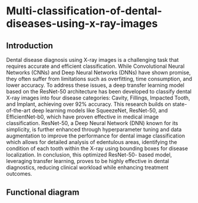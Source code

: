 # Multi-classification-of-dental-diseases-using-x-ray-images
## Introduction
Dental disease diagnosis using X-ray images is a challenging task that requires
accurate and efficient classification. While Convolutional Neural Networks (CNNs)
and Deep Neural Networks (DNNs) have shown promise, they often suffer from
limitations such as overfitting, time consumption, and lower accuracy. To address
these issues, a deep transfer learning model based on the ResNet-50 architecture has
been developed to classify dental X-ray images into four disease categories: Cavity,
Fillings, Impacted Tooth, and Implant, achieving over 92% accuracy. This research
builds on state-of-the-art deep learning models like SqueezeNet, ResNet-50, and
EfficientNet-b0, which have proven effective in medical image classification. 
ResNet-50, a Deep Neural Network (DNN) known for its simplicity, is further
enhanced through hyperparameter tuning and data augmentation to improve the
performance for dental image classification which allows for detailed analysis of
edentulous areas, identifying the condition of each tooth within the X-ray using
bounding boxes for disease localization. In conclusion, this optimized ResNet-50-
based model, leveraging transfer learning, proves to be highly effective in dental
diagnostics, reducing clinical workload while enhancing treatment outcomes.

## Functional diagram
